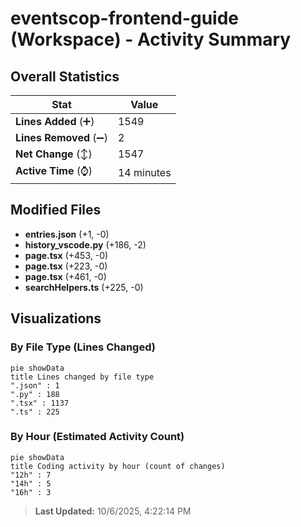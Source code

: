 # eventscop-frontend-guide (Workspace) - Activity Summary 

## Overall Statistics

| Stat                   | Value                                                             |
| ---------------------- | ----------------------------------------------------------------- |
| **Lines Added** (➕)   | 1549                                          |
| **Lines Removed** (➖) | 2                                        |
| **Net Change** (↕)    | 1547                |
| **Active Time** (⌚)   | 14 minutes |


## Modified Files
- **entries.json** (+1, -0)
- **history_vscode.py** (+186, -2)
- **page.tsx** (+453, -0)
- **page.tsx** (+223, -0)
- **page.tsx** (+461, -0)
- **searchHelpers.ts** (+225, -0)

## Visualizations

### By File Type (Lines Changed)

```mermaid
pie showData
title Lines changed by file type
".json" : 1
".py" : 188
".tsx" : 1137
".ts" : 225
```

### By Hour (Estimated Activity Count)

```mermaid
pie showData
title Coding activity by hour (count of changes)
"12h" : 7
"14h" : 5
"16h" : 3
```


> **Last Updated:** 10/6/2025, 4:22:14 PM
